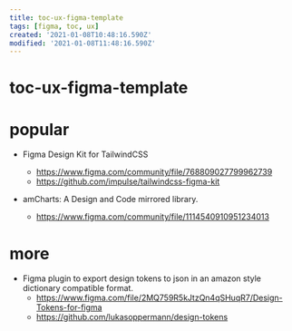 ```yaml
---
title: toc-ux-figma-template
tags: [figma, toc, ux]
created: '2021-01-08T10:48:16.590Z'
modified: '2021-01-08T11:48:16.590Z'
---
```


# toc-ux-figma-template

# popular

- Figma Design Kit for TailwindCSS
  - https://www.figma.com/community/file/768809027799962739
  - https://github.com/impulse/tailwindcss-figma-kit

- amCharts: A Design and Code mirrored library.
  - https://www.figma.com/community/file/1114540910951234013
# more
- Figma plugin to export design tokens to json in an amazon style dictionary compatible format.
  - https://www.figma.com/file/2MQ759R5kJtzQn4qSHuqR7/Design-Tokens-for-figma
  - https://github.com/lukasoppermann/design-tokens
